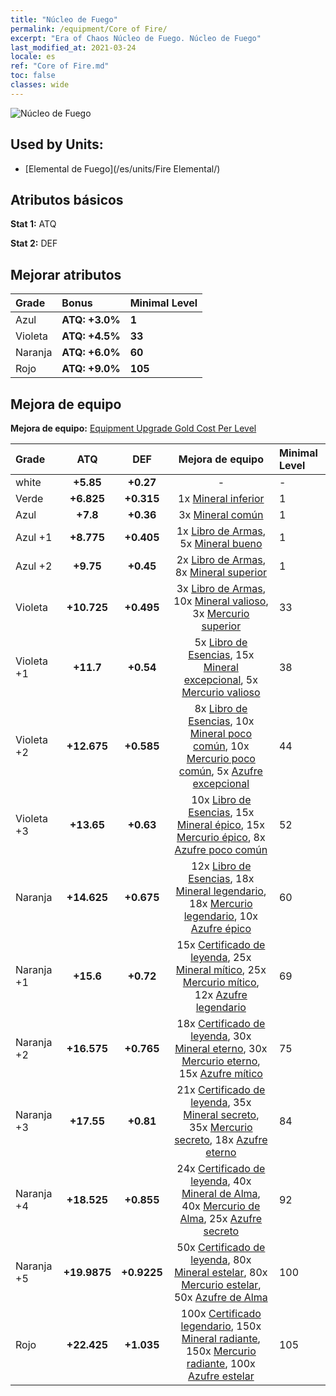 ```yaml
---
title: "Núcleo de Fuego"
permalink: /equipment/Core of Fire/
excerpt: "Era of Chaos Núcleo de Fuego. Núcleo de Fuego"
last_modified_at: 2021-03-24
locale: es
ref: "Core of Fire.md"
toc: false
classes: wide
---
```


  ![Núcleo de Fuego](/images/e/e_9041.png)

## Used by Units:

* [Elemental de Fuego](/es/units/Fire Elemental/) 


## Atributos básicos
 **Stat 1:** ATQ

 **Stat 2:** DEF

## Mejorar atributos

  |     Grade    |   Bonus | Minimal Level | 
  |:-------------|:--------|:--------------| 
  | Azul | **ATQ: +3.0%** | **1** | 
  | Violeta | **ATQ: +4.5%** | **33** | 
  | Naranja | **ATQ: +6.0%** | **60** | 
  | Rojo | **ATQ: +9.0%** | **105** | 


## Mejora de equipo
 **Mejora de equipo:** [Equipment Upgrade Gold Cost Per Level](/equipment/EquipmentUpgradeCostPerLevel/) 

  |          Grade      | ATQ | DEF | Mejora de equipo | Minimal Level |
  |:--------------------|:---------:|:---------:|:----------------:|:--------------|
  | white | **+5.85** | **+0.27** | - | - |
  | Verde | **+6.825** | **+0.315** | 1x [Mineral inferior](/es/Items/mat_1/) | 1 |
  | Azul | **+7.8** | **+0.36** | 3x [Mineral común](/es/Items/mat_6/) | 1 |
  | Azul +1 | **+8.775** | **+0.405** | 1x [Libro de Armas](/es/Items/mat_18/), 5x [Mineral bueno](/es/Items/mat_12/) | 1 |
  | Azul +2 | **+9.75** | **+0.45** | 2x [Libro de Armas](/es/Items/mat_25/), 8x [Mineral superior](/es/Items/mat_19/) | 1 |
  | Violeta | **+10.725** | **+0.495** | 3x [Libro de Armas](/es/Items/mat_32/), 10x [Mineral valioso](/es/Items/mat_26/), 3x [Mercurio superior](/es/Items/mat_21/) | 33 |
  | Violeta +1 | **+11.7** | **+0.54** | 5x [Libro de Esencias](/es/Items/mat_39/), 15x [Mineral excepcional](/es/Items/mat_33/), 5x [Mercurio valioso](/es/Items/mat_28/) | 38 |
  | Violeta +2 | **+12.675** | **+0.585** | 8x [Libro de Esencias](/es/Items/mat_46/), 10x [Mineral poco común](/es/Items/mat_40/), 10x [Mercurio poco común](/es/Items/mat_42/), 5x [Azufre excepcional](/es/Items/mat_36/) | 44 |
  | Violeta +3 | **+13.65** | **+0.63** | 10x [Libro de Esencias](/es/Items/mat_53/), 15x [Mineral épico](/es/Items/mat_47/), 15x [Mercurio épico](/es/Items/mat_49/), 8x [Azufre poco común](/es/Items/mat_43/) | 52 |
  | Naranja | **+14.625** | **+0.675** | 12x [Libro de Esencias](/es/Items/mat_60/), 18x [Mineral legendario](/es/Items/mat_54/), 18x [Mercurio legendario](/es/Items/mat_56/), 10x [Azufre épico](/es/Items/mat_50/) | 60 |
  | Naranja +1 | **+15.6** | **+0.72** | 15x [Certificado de leyenda](/es/Items/mat_67/), 25x [Mineral mítico](/es/Items/mat_61/), 25x [Mercurio mítico](/es/Items/mat_63/), 12x [Azufre legendario](/es/Items/mat_57/) | 69 |
  | Naranja +2 | **+16.575** | **+0.765** | 18x [Certificado de leyenda](/es/Items/mat_74/), 30x [Mineral eterno](/es/Items/mat_68/), 30x [Mercurio eterno](/es/Items/mat_70/), 15x [Azufre mítico](/es/Items/mat_64/) | 75 |
  | Naranja +3 | **+17.55** | **+0.81** | 21x [Certificado de leyenda](/es/Items/mat_81/), 35x [Mineral secreto](/es/Items/mat_75/), 35x [Mercurio secreto](/es/Items/mat_77/), 18x [Azufre eterno](/es/Items/mat_71/) | 84 |
  | Naranja +4 | **+18.525** | **+0.855** | 24x [Certificado de leyenda](/es/Items/mat_88/), 40x [Mineral de Alma](/es/Items/mat_82/), 40x [Mercurio de Alma](/es/Items/mat_84/), 25x [Azufre secreto](/es/Items/mat_78/) | 92 |
  | Naranja +5 | **+19.9875** | **+0.9225** | 50x [Certificado de leyenda](/es/Items/mat_95/), 80x [Mineral estelar](/es/Items/mat_89/), 80x [Mercurio estelar](/es/Items/mat_91/), 50x [Azufre de Alma](/es/Items/mat_85/) | 100 |
  | Rojo | **+22.425** | **+1.035** | 100x [Certificado legendario](/es/Items/mat_102/), 150x [Mineral radiante](/es/Items/mat_96/), 150x [Mercurio radiante](/es/Items/mat_98/), 100x [Azufre estelar](/es/Items/mat_92/) | 105 |

